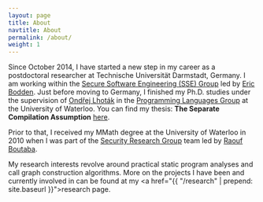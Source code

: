 ```yaml
---
layout: page
title: About
navtitle: About
permalink: /about/
weight: 1
---
```


Since October 2014, I have started a new step in my career as a postdoctoral researcher at Technische Universit&auml;t 
Darmstadt, Germany. I am working within the 
<a href="http://sseblog.ec-spride.de/" target="_blank">Secure Software Engineering (SSE) Group</a> led by 
<a href="http://bodden.de/" target="_blank">Eric Bodden</a>. Just before moving to Germany, I finished my Ph.D. studies 
under the supervision of <a href="http://plg.uwaterloo.ca/~olhotak/" target="_blank">Ond&rcaron;ej Lhot&aacute;k</a> in 
the <a href="http://plg.uwaterloo.ca/" target="_blank">Programming Languages Group</a> at the University of Waterloo. 
You can find my thesis: **The Separate Compilation Assumption** <a href="http://hdl.handle.net/10012/8835">here</a>. 
                	
Prior to that, I received my MMath degree at the University of Waterloo in 2010 when I was part of the 
<a href="http://netlab.cs.uwaterloo.ca/security" target="_blank">Security Research Group</a> team led by 
<a href="http://rboutaba.cs.uwaterloo.ca/index.html" target="_blank">Raouf Boutaba</a>.

My research interests revolve around practical static program analyses and call graph construction algorithms.
More on the projects I have been and currently involved in can be found at my 
<a href="{{ "/research" |  prepend: site.baseurl }}">research page</a>. 